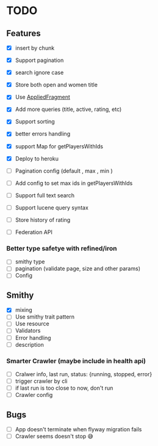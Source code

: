 # TODO

## Features

- [x] insert by chunk
- [x] Support pagination
- [x] search ignore case
- [x] Store both open and women title
- [x] Use [AppliedFragment](https://typelevel.org/skunk/reference/Fragments.html)
- [x] Add more queries (title, active, rating, etc)
- [x] Support sorting
- [x] better errors handling
- [x] support Map for getPlayersWithIds
- [x] Deploy to heroku
- [ ] Pagination config (default , max , min )
- [ ] Add config to set max ids in getPlayersWithIds
- [ ] Support full text search
- [ ] Support lucene query syntax
- [ ] Store history of rating
- [ ] Federation API


### Better type safetye with refined/iron

- [ ] smithy type
- [ ] pagination (validate page, size and other params)
- [ ] Config

## Smithy

- [x] mixing
- [ ] Use smithy trait pattern
- [ ] Use resource
- [ ] Validators
- [ ] Error handling
- [ ] description

### Smarter Crawler (maybe include in health api)

- [ ] Cralwer info, last run, status: {running, stopped, error}
- [ ] trigger crawler by cli
- [ ] if last run is too close to now, don't run
- [ ] Crawler config

## Bugs

- [ ] App doesn't terminate when flyway migration fails
- [ ] Crawler seems doesn't stop :sweat_smile:
